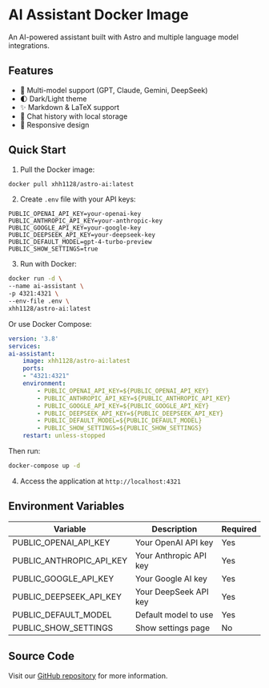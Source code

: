 # AI Assistant Docker Image

An AI-powered assistant built with Astro and multiple language model integrations.

## Features

- 🤖 Multi-model support (GPT, Claude, Gemini, DeepSeek)
- 🌓 Dark/Light theme
- ✨ Markdown & LaTeX support
- 💾 Chat history with local storage
- 📱 Responsive design

## Quick Start

1. Pull the Docker image:

```bash
docker pull xhh1128/astro-ai:latest
```

2. Create `.env` file with your API keys:

```env
PUBLIC_OPENAI_API_KEY=your-openai-key
PUBLIC_ANTHROPIC_API_KEY=your-anthropic-key
PUBLIC_GOOGLE_API_KEY=your-google-key
PUBLIC_DEEPSEEK_API_KEY=your-deepseek-key
PUBLIC_DEFAULT_MODEL=gpt-4-turbo-preview
PUBLIC_SHOW_SETTINGS=true
```

3. Run with Docker:

```bash
docker run -d \
--name ai-assistant \
-p 4321:4321 \
--env-file .env \
xhh1128/astro-ai:latest
```

Or use Docker Compose:

```yaml
version: '3.8'
services:
ai-assistant:
    image: xhh1128/astro-ai:latest
    ports:
    - "4321:4321"
    environment:
        - PUBLIC_OPENAI_API_KEY=${PUBLIC_OPENAI_API_KEY}
        - PUBLIC_ANTHROPIC_API_KEY=${PUBLIC_ANTHROPIC_API_KEY}
        - PUBLIC_GOOGLE_API_KEY=${PUBLIC_GOOGLE_API_KEY}
        - PUBLIC_DEEPSEEK_API_KEY=${PUBLIC_DEEPSEEK_API_KEY}
        - PUBLIC_DEFAULT_MODEL=${PUBLIC_DEFAULT_MODEL}
        - PUBLIC_SHOW_SETTINGS=${PUBLIC_SHOW_SETTINGS}
    restart: unless-stopped
```

Then run:

```bash
docker-compose up -d
```

4. Access the application at `http://localhost:4321`

## Environment Variables

| Variable | Description | Required |
|----------|-------------|----------|
| PUBLIC_OPENAI_API_KEY | Your OpenAI API key | Yes |
| PUBLIC_ANTHROPIC_API_KEY | Your Anthropic API key | Yes |
| PUBLIC_GOOGLE_API_KEY | Your Google AI key | Yes |
| PUBLIC_DEEPSEEK_API_KEY | Your DeepSeek API key | Yes |
| PUBLIC_DEFAULT_MODEL | Default model to use | Yes |
| PUBLIC_SHOW_SETTINGS | Show settings page | No |

## Source Code

Visit our [GitHub repository](https://github.com/wanghui5801/Astro-Ai) for more information.
